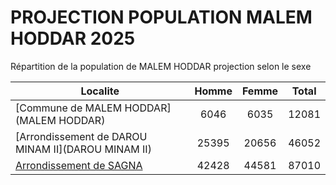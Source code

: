 # PROJECTION POPULATION MALEM HODDAR 2025
	
Répartition de la population de MALEM HODDAR projection selon le sexe
	
| Localite  | Homme | Femme | Total |
| --------- |:-----:|:-----:|:-----:|
| [Commune de MALEM HODDAR](MALEM HODDAR) | 6046 | 6035 | 12081 |
| [Arrondissement de DAROU MINAM II](DAROU MINAM II) | 25395 | 20656 | 46052 |
| [Arrondissement de SAGNA](SAGNA) | 42428 | 44581 | 87010 |
